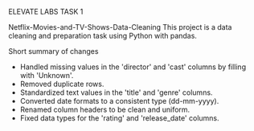 ELEVATE LABS TASK 1

Netflix-Movies-and-TV-Shows-Data-Cleaning
This project is a data cleaning and preparation task using Python with pandas.

Short summary of changes
- Handled missing values in the 'director' and 'cast' columns by filling with 'Unknown'.
- Removed duplicate rows.
- Standardized text values in the 'title' and 'genre' columns.
- Converted date formats to a consistent type (dd-mm-yyyy).
- Renamed column headers to be clean and uniform.
- Fixed data types for the 'rating' and 'release_date' columns.





